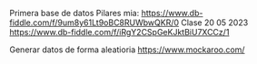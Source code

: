 Primera base de datos Pilares
mia: https://www.db-fiddle.com/f/9um8y61Lt9oBC8RUWbwQKR/0
Clase 20 05 2023  https://www.db-fiddle.com/f/iRgY2CSpGeKJktBiU7XCCz/1

Generar datos de forma aleatioria https://www.mockaroo.com/
